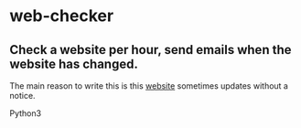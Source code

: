 # web-checker

## Check a website per hour, send emails when the website has changed.

The main reason to write this is this [website](http://iiis.tsinghua.edu.cn/~xfcui/intro2cs/) sometimes updates without a notice.

Python3
